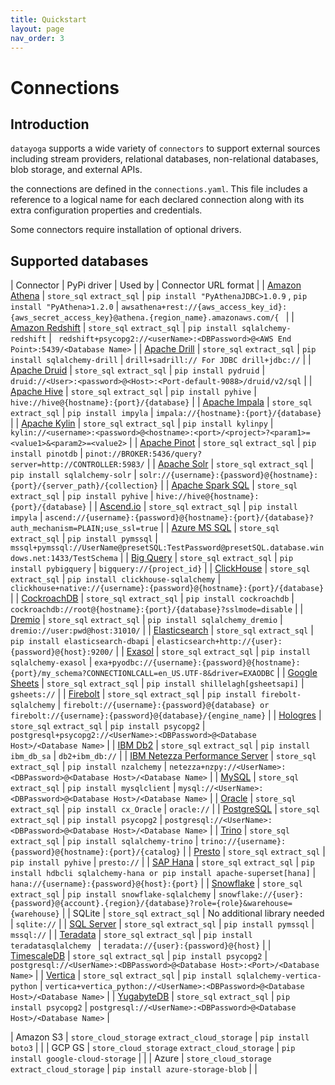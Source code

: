 ```yaml
---
title: Quickstart
layout: page
nav_order: 3
---
```


# Connections

## Introduction

`datayoga` supports a wide variety of `connectors` to support external sources including stream providers, relational databases, non-relational databases, blob storage, and external APIs.

the connections are defined in the `connections.yaml`. This file includes a reference to a logical name for each declared connection along with its extra configuration properties and credentials.

Some connectors require installation of optional drivers.

## Supported databases

| Connector | PyPi driver | Used by | Connector URL format |
| [Amazon Athena](/docs/databases/athena) | `store_sql` `extract_sql` | `pip install "PyAthenaJDBC>1.0.9` , `pip install "PyAthena>1.2.0` | `awsathena+rest://{aws_access_key_id}:{aws_secret_access_key}@athena.{region_name}.amazonaws.com/{ ` |
| [Amazon Redshift](/docs/databases/redshift) | `store_sql` `extract_sql` | `pip install sqlalchemy-redshift` | ` redshift+psycopg2://<userName>:<DBPassword>@<AWS End Point>:5439/<Database Name>` |
| [Apache Drill](/docs/databases/drill) | `store_sql` `extract_sql` | `pip install sqlalchemy-drill` | `drill+sadrill:// For JDBC drill+jdbc://` |
| [Apache Druid](/docs/databases/druid) | `store_sql` `extract_sql` | `pip install pydruid` | `druid://<User>:<password>@<Host>:<Port-default-9088>/druid/v2/sql` |
| [Apache Hive](/docs/databases/hive) | `store_sql` `extract_sql` | `pip install pyhive` | `hive://hive@{hostname}:{port}/{database}` |
| [Apache Impala](/docs/databases/impala) | `store_sql` `extract_sql` | `pip install impyla` | `impala://{hostname}:{port}/{database}` |
| [Apache Kylin](/docs/databases/kylin) | `store_sql` `extract_sql` | `pip install kylinpy` | `kylin://<username>:<password>@<hostname>:<port>/<project>?<param1>=<value1>&<param2>=<value2>` |
| [Apache Pinot](/docs/databases/pinot) | `store_sql` `extract_sql` | `pip install pinotdb` | `pinot://BROKER:5436/query?server=http://CONTROLLER:5983/` |
| [Apache Solr](/docs/databases/solr) | `store_sql` `extract_sql` | `pip install sqlalchemy-solr` | `solr://{username}:{password}@{hostname}:{port}/{server_path}/{collection}` |
| [Apache Spark SQL](/docs/databases/spark-sql) | `store_sql` `extract_sql` | `pip install pyhive` | `hive://hive@{hostname}:{port}/{database}` |
| [Ascend.io](/docs/databases/ascend) | `store_sql` `extract_sql` | `pip install impyla` | `ascend://{username}:{password}@{hostname}:{port}/{database}?auth_mechanism=PLAIN;use_ssl=true` |
| [Azure MS SQL](/docs/databases/sql-server) | `store_sql` `extract_sql` | `pip install pymssql` | `mssql+pymssql://UserName@presetSQL:TestPassword@presetSQL.database.windows.net:1433/TestSchema` |
| [Big Query](/docs/databases/bigquery) | `store_sql` `extract_sql` | `pip install pybigquery` | `bigquery://{project_id}` |
| [ClickHouse](/docs/databases/clickhouse) | `store_sql` `extract_sql` | `pip install clickhouse-sqlalchemy` | `clickhouse+native://{username}:{password}@{hostname}:{port}/{database}` |
| [CockroachDB](/docs/databases/cockroachdb) | `store_sql` `extract_sql` | `pip install cockroachdb` | `cockroachdb://root@{hostname}:{port}/{database}?sslmode=disable` |
| [Dremio](/docs/databases/dremio) | `store_sql` `extract_sql` | `pip install sqlalchemy_dremio` | `dremio://user:pwd@host:31010/` |
| [Elasticsearch](/docs/databases/elasticsearch) | `store_sql` `extract_sql` | `pip install elasticsearch-dbapi` | `elasticsearch+http://{user}:{password}@{host}:9200/` |
| [Exasol](/docs/databases/exasol) | `store_sql` `extract_sql` | `pip install sqlalchemy-exasol` | `exa+pyodbc://{username}:{password}@{hostname}:{port}/my_schema?CONNECTIONLCALL=en_US.UTF-8&driver=EXAODBC` |
| [Google Sheets](/docs/databases/google-sheets) | `store_sql` `extract_sql` | `pip install shillelagh[gsheetsapi]` | `gsheets://` |
| [Firebolt](/docs/databases/firebolt) | `store_sql` `extract_sql` | `pip install firebolt-sqlalchemy` | `firebolt://{username}:{password}@{database} or firebolt://{username}:{password}@{database}/{engine_name}` |
| [Hologres](/docs/databases/hologres) | `store_sql` `extract_sql` | `pip install psycopg2` | `postgresql+psycopg2://<UserName>:<DBPassword>@<Database Host>/<Database Name>` |
| [IBM Db2](/docs/databases/ibm-db2) | `store_sql` `extract_sql` | `pip install ibm_db_sa` | `db2+ibm_db://` |
| [IBM Netezza Performance Server](/docs/databases/netezza) | `store_sql` `extract_sql` | `pip install nzalchemy` | `netezza+nzpy://<UserName>:<DBPassword>@<Database Host>/<Database Name>` |
| [MySQL](/docs/databases/mysql) | `store_sql` `extract_sql` | `pip install mysqlclient` | `mysql://<UserName>:<DBPassword>@<Database Host>/<Database Name>` |
| [Oracle](/docs/databases/oracle) | `store_sql` `extract_sql` | `pip install cx_Oracle` | `oracle://` |
| [PostgreSQL](/docs/databases/postgres) | `store_sql` `extract_sql` | `pip install psycopg2` | `postgresql://<UserName>:<DBPassword>@<Database Host>/<Database Name>` |
| [Trino](/docs/databases/trino) | `store_sql` `extract_sql` | `pip install sqlalchemy-trino` | `trino://{username}:{password}@{hostname}:{port}/{catalog}` |
| [Presto](/docs/databases/presto) | `store_sql` `extract_sql` | `pip install pyhive` | `presto://` |
| [SAP Hana](/docs/databases/hana) | `store_sql` `extract_sql` | `pip install hdbcli sqlalchemy-hana or pip install apache-superset[hana]` | `hana://{username}:{password}@{host}:{port}` |
| [Snowflake](/docs/databases/snowflake) | `store_sql` `extract_sql` | `pip install snowflake-sqlalchemy` | `snowflake://{user}:{password}@{account}.{region}/{database}?role={role}&warehouse={warehouse}` |
| SQLite | `store_sql` `extract_sql` | No additional library needed | `sqlite://` |
| [SQL Server](/docs/databases/sql-server) | `store_sql` `extract_sql` | `pip install pymssql` | `mssql://` |
| [Teradata](/docs/databases/teradata) | `store_sql` `extract_sql` | `pip install teradatasqlalchemy ` | `teradata://{user}:{password}@{host}` |
| [TimescaleDB](/docs/databases/timescaledb) | `store_sql` `extract_sql` | `pip install psycopg2` | `postgresql://<UserName>:<DBPassword>@<Database Host>:<Port>/<Database Name>` |
| [Vertica](/docs/databases/vertica) | `store_sql` `extract_sql` | `pip install sqlalchemy-vertica-python` | `vertica+vertica_python://<UserName>:<DBPassword>@<Database Host>/<Database Name>` |
| [YugabyteDB](/docs/databases/yugabytedb) | `store_sql` `extract_sql` | `pip install psycopg2` | `postgresql://<UserName>:<DBPassword>@<Database Host>/<Database Name>` |

| Amazon S3 | `store_cloud_storage` `extract_cloud_storage` | `pip install boto3` | |
| GCP GS | `store_cloud_storage` `extract_cloud_storage` | `pip install google-cloud-storage` | |
| Azure | `store_cloud_storage` `extract_cloud_storage` | `pip install azure-storage-blob` | |
